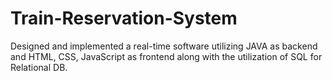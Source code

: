 # Train-Reservation-System
Designed and implemented a real-time software utilizing JAVA as backend and HTML, CSS, JavaScript as frontend along with the utilization of SQL for Relational DB.

